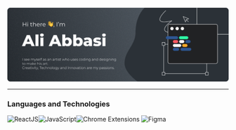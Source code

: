 ![Header](./github-banner.png)

<!--
**alieabbasi/alieabbasi** is a ✨ _special_ ✨ repository because its `README.md` (this file) appears on your GitHub profile.

Here are some ideas to get you started:

- 🔭 I’m currently working on ...
- 🌱 I’m currently learning ...
- 👯 I’m looking to collaborate on ...
- 🤔 I’m looking for help with ...
- 💬 Ask me about ...
- 📫 How to reach me: ...
- 😄 Pronouns: ...
- ⚡ Fun fact: ...
-->
---
###  Languages and Technologies

![ReactJS](https://img.icons8.com/color/48/000000/react-native.png)![JavaScript](https://img.icons8.com/color/48/000000/javascript.png)![Chrome Extensions](https://img.icons8.com/color/48/000000/chrome.png) ![Figma](https://img.icons8.com/color/48/000000/figma.png)
